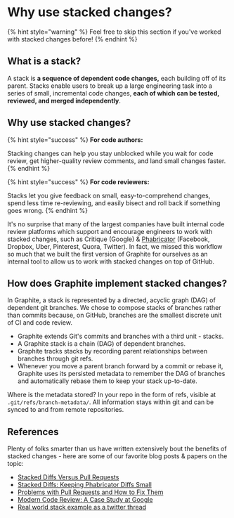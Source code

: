# Why use stacked changes?

{% hint style="warning" %}
Feel free to skip this section if you've worked with stacked changes before!
{% endhint %}

## What is a stack?

A stack is **a sequence of dependent code changes,** each building off of its parent. Stacks enable users to break up a large engineering task into a series of small, incremental code changes, **each of which can be tested, reviewed, and merged independently**.

## Why use stacked changes?

{% hint style="success" %}
**For code authors:**

Stacking changes can help you stay unblocked while you wait for code review, get higher-quality review comments, and land small changes faster.
{% endhint %}

{% hint style="success" %}
**For code reviewers:**

Stacks let you give feedback on small, easy-to-comprehend changes, spend less time re-reviewing, and easily bisect and roll back if something goes wrong.
{% endhint %}

It's no surprise that many of the largest companies have built internal code review platforms which support and encourage engineers to work with stacked changes, such as Critique (Google) & [Phabricator](https://www.phacility.com/phabricator/) (Facebook, Dropbox, Uber, Pinterest, Quora, Twitter). In fact, we missed this workflow so much that we built the first version of Graphite for ourselves as an internal tool to allow us to work with stacked changes on top of GitHub.

## How does Graphite implement stacked changes?

In Graphite, a stack is represented by a directed, acyclic graph (DAG) of dependent git branches. We chose to compose stacks of branches rather than commits because, on GitHub, branches are the smallest discrete unit of CI and code review.

* Graphite extends Git's commits and branches with a third unit - stacks.
* A Graphite stack is a chain (DAG) of dependent branches.
* Graphite tracks stacks by recording parent relationships between branches through git refs.
* Whenever you move a parent branch forward by a commit or rebase it, Graphite uses its persisted metadata to remember the DAG of branches and automatically rebase them to keep your stack up-to-date.

Where is the metadata stored? In your repo in the form of refs, visible at `.git/refs/branch-metadata/`. All information stays within git and can be synced to and from remote repositories.

## References

Plenty of folks smarter than us have written extensively bout the benefits of stacked changes - here are some of our favorite blog posts & papers on the topic:

* [Stacked Diffs Versus Pull Requests](https://jg.gg/2018/09/29/stacked-diffs-versus-pull-requests/)
* [Stacked Diffs: Keeping Phabricator Diffs Small](https://kurtisnusbaum.medium.com/stacked-diffs-keeping-phabricator-diffs-small-d9964f4dcfa6)
* [Problems with Pull Requests and How to Fix Them](https://gregoryszorc.com/blog/2020/01/07/problems-with-pull-requests-and-how-to-fix-them/)
* [Modern Code Review: A Case Study at Google](https://sback.it/publications/icse2018seip.pdf)
* [Real world stack example as a twitter thread](https://twitter.com/benschac/status/1522214962357096448)
